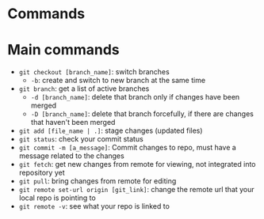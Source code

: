 # Commands

# Main commands

- `git checkout [branch_name]`: switch branches
  - `-b`: create and switch to new branch at the same time
- `git branch`: get a list of active branches
  - `-d [branch_name]`: delete that branch only if changes have been merged
  - `-D [branch_name]`: delete that branch forcefully, if there are changes that haven't been merged
- `git add [file_name | .]`: stage changes (updated files)
- `git status`: check your commit status
- `git commit -m [a_message]`: Commit changes to repo, must have a message related to the changes
- `git fetch`: get new changes from remote for viewing, not integrated into repository yet
- `git pull`: bring changes from remote for editing
- `git remote set-url origin [git_link]`: change the remote url that your local repo is pointing to
- `git remote -v`: see what your repo is linked to
